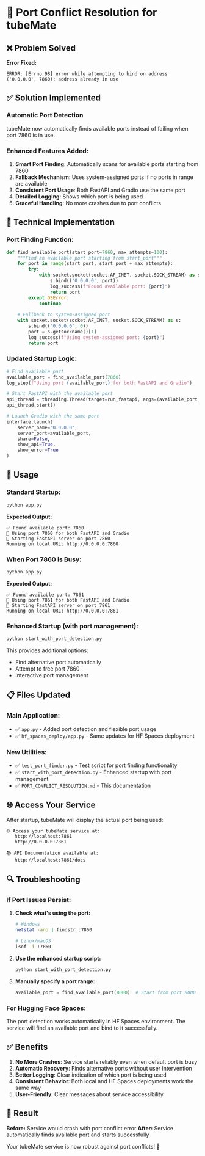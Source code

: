 # 🔧 Port Conflict Resolution for tubeMate

## ❌ Problem Solved

**Error Fixed:**
```
ERROR: [Errno 98] error while attempting to bind on address ('0.0.0.0', 7860): address already in use
```

## ✅ Solution Implemented

### **Automatic Port Detection**
tubeMate now automatically finds available ports instead of failing when port 7860 is in use.

### **Enhanced Features Added:**

1. **Smart Port Finding**: Automatically scans for available ports starting from 7860
2. **Fallback Mechanism**: Uses system-assigned ports if no ports in range are available
3. **Consistent Port Usage**: Both FastAPI and Gradio use the same port
4. **Detailed Logging**: Shows which port is being used
5. **Graceful Handling**: No more crashes due to port conflicts

## 🔧 Technical Implementation

### **Port Finding Function:**
```python
def find_available_port(start_port=7860, max_attempts=100):
    """Find an available port starting from start_port"""
    for port in range(start_port, start_port + max_attempts):
        try:
            with socket.socket(socket.AF_INET, socket.SOCK_STREAM) as s:
                s.bind(('0.0.0.0', port))
                log_success(f"Found available port: {port}")
                return port
        except OSError:
            continue
    
    # Fallback to system-assigned port
    with socket.socket(socket.AF_INET, socket.SOCK_STREAM) as s:
        s.bind(('0.0.0.0', 0))
        port = s.getsockname()[1]
        log_success(f"Using system-assigned port: {port}")
        return port
```

### **Updated Startup Logic:**
```python
# Find available port
available_port = find_available_port(7860)
log_step(f"Using port {available_port} for both FastAPI and Gradio")

# Start FastAPI with the available port
api_thread = threading.Thread(target=run_fastapi, args=(available_port,), daemon=True)
api_thread.start()

# Launch Gradio with the same port
interface.launch(
    server_name="0.0.0.0",
    server_port=available_port,
    share=False,
    show_api=True,
    show_error=True
)
```

## 🚀 Usage

### **Standard Startup:**
```bash
python app.py
```

**Expected Output:**
```
✅ Found available port: 7860
📝 Using port 7860 for both FastAPI and Gradio
🚀 Starting FastAPI server on port 7860
Running on local URL: http://0.0.0.0:7860
```

### **When Port 7860 is Busy:**
```bash
python app.py
```

**Expected Output:**
```
✅ Found available port: 7861
📝 Using port 7861 for both FastAPI and Gradio
🚀 Starting FastAPI server on port 7861
Running on local URL: http://0.0.0.0:7861
```

### **Enhanced Startup (with port management):**
```bash
python start_with_port_detection.py
```

This provides additional options:
- Find alternative port automatically
- Attempt to free port 7860
- Interactive port management

## 📋 Files Updated

### **Main Application:**
- ✅ `app.py` - Added port detection and flexible port usage
- ✅ `hf_spaces_deploy/app.py` - Same updates for HF Spaces deployment

### **New Utilities:**
- ✅ `test_port_finder.py` - Test script for port finding functionality
- ✅ `start_with_port_detection.py` - Enhanced startup with port management
- ✅ `PORT_CONFLICT_RESOLUTION.md` - This documentation

## 🌐 Access Your Service

After startup, tubeMate will display the actual port being used:

```
🌐 Access your tubeMate service at:
   http://localhost:7861
   http://0.0.0.0:7861

📚 API Documentation available at:
   http://localhost:7861/docs
```

## 🔍 Troubleshooting

### **If Port Issues Persist:**

1. **Check what's using the port:**
   ```bash
   # Windows
   netstat -ano | findstr :7860
   
   # Linux/macOS
   lsof -i :7860
   ```

2. **Use the enhanced startup script:**
   ```bash
   python start_with_port_detection.py
   ```

3. **Manually specify a port range:**
   ```python
   available_port = find_available_port(8000)  # Start from port 8000
   ```

### **For Hugging Face Spaces:**
The port detection works automatically in HF Spaces environment. The service will find an available port and bind to it successfully.

## ✅ Benefits

1. **No More Crashes**: Service starts reliably even when default port is busy
2. **Automatic Recovery**: Finds alternative ports without user intervention
3. **Better Logging**: Clear indication of which port is being used
4. **Consistent Behavior**: Both local and HF Spaces deployments work the same way
5. **User-Friendly**: Clear messages about service accessibility

## 🎉 Result

**Before:** Service would crash with port conflict error
**After:** Service automatically finds available port and starts successfully

Your tubeMate service is now robust against port conflicts! 🚀
